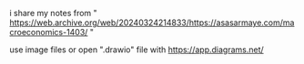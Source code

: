 i share my notes from " https://web.archive.org/web/20240324214833/https://asasarmaye.com/macroeconomics-1403/ " 

use image files or open ".drawio" file with https://app.diagrams.net/
